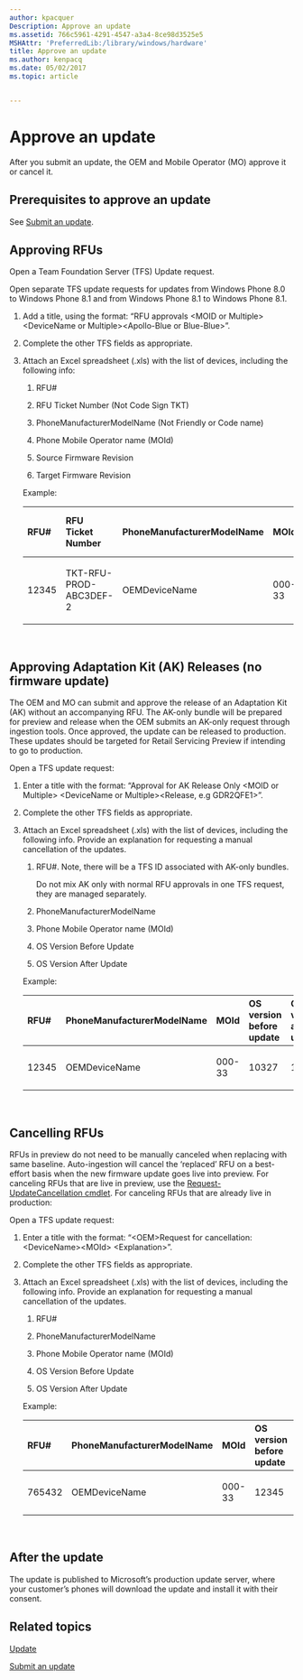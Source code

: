 ```yaml
---
author: kpacquer
Description: Approve an update
ms.assetid: 766c5961-4291-4547-a3a4-8ce98d3525e5
MSHAttr: 'PreferredLib:/library/windows/hardware'
title: Approve an update
ms.author: kenpacq
ms.date: 05/02/2017
ms.topic: article


---
```


# Approve an update


After you submit an update, the OEM and Mobile Operator (MO) approve it or cancel it.

## <span id="Prerequisites_to_approve_an_update"></span><span id="prerequisites_to_approve_an_update"></span><span id="PREREQUISITES_TO_APPROVE_AN_UPDATE"></span>Prerequisites to approve an update


See [Submit an update](submit-an-update.md).

## <span id="Approving_RFUs"></span><span id="approving_rfus"></span><span id="APPROVING_RFUS"></span>Approving RFUs


Open a Team Foundation Server (TFS) Update request.

Open separate TFS update requests for updates from Windows Phone 8.0 to Windows Phone 8.1 and from Windows Phone 8.1 to Windows Phone 8.1.

1.  Add a title, using the format: “RFU approvals &lt;MOID or Multiple&gt; &lt;DeviceName or Multiple&gt;&lt;Apollo-Blue or Blue-Blue&gt;”.

2.  Complete the other TFS fields as appropriate.

3.  Attach an Excel spreadsheet (.xls) with the list of devices, including the following info:

    1.  RFU\#

    2.  RFU Ticket Number (Not Code Sign TKT)

    3.  PhoneManufacturerModelName (Not Friendly or Code name)

    4.  Phone Mobile Operator name (MOId)

    5.  Source Firmware Revision

    6.  Target Firmware Revision

    Example:

    <table>
    <colgroup>
    <col width="12%" />
    <col width="12%" />
    <col width="12%" />
    <col width="12%" />
    <col width="12%" />
    <col width="12%" />
    <col width="12%" />
    <col width="12%" />
    </colgroup>
    <thead>
    <tr class="header">
    <th align="left">RFU#</th>
    <th align="left">RFU Ticket Number</th>
    <th align="left">PhoneManufacturerModelName</th>
    <th align="left">MOId</th>
    <th align="left">Source FW</th>
    <th align="left">Target FW</th>
    <th align="left">OS version before update</th>
    <th align="left">OS version after update</th>
    </tr>
    </thead>
    <tbody>
    <tr class="odd">
    <td align="left"><p>12345</p></td>
    <td align="left"><p>TKT-RFU-PROD-ABC3DEF-2</p></td>
    <td align="left"><p>OEMDeviceName</p></td>
    <td align="left"><p>000-33</p></td>
    <td align="left"><p>1.2.3.4</p></td>
    <td align="left"><p>1.2.3.5</p></td>
    <td align="left"><p>10521</p></td>
    <td align="left"><p>12397</p></td>
    </tr>
    </tbody>
    </table>

     

## <span id="Approving_Adaptation_Kit__AK__Releases__no_firmware_update_"></span><span id="approving_adaptation_kit__ak__releases__no_firmware_update_"></span><span id="APPROVING_ADAPTATION_KIT__AK__RELEASES__NO_FIRMWARE_UPDATE_"></span>Approving Adaptation Kit (AK) Releases (no firmware update)


The OEM and MO can submit and approve the release of an Adaptation Kit (AK) without an accompanying RFU. The AK-only bundle will be prepared for preview and release when the OEM submits an AK-only request through ingestion tools. Once approved, the update can be released to production. These updates should be targeted for Retail Servicing Preview if intending to go to production.

Open a TFS update request:

1.  Enter a title with the format: “Approval for AK Release Only &lt;MOID or Multiple&gt; &lt;DeviceName or Multiple&gt;&lt;Release, e.g GDR2QFE1&gt;”.

2.  Complete the other TFS fields as appropriate.

3.  Attach an Excel spreadsheet (.xls) with the list of devices, including the following info. Provide an explanation for requesting a manual cancellation of the updates.

    1.  RFU\#. Note, there will be a TFS ID associated with AK-only bundles.

        Do not mix AK only with normal RFU approvals in one TFS request, they are managed separately.

    2.  PhoneManufacturerModelName

    3.  Phone Mobile Operator name (MOId)

    4.  OS Version Before Update

    5.  OS Version After Update

    Example:

    <table>
    <colgroup>
    <col width="20%" />
    <col width="20%" />
    <col width="20%" />
    <col width="20%" />
    <col width="20%" />
    </colgroup>
    <thead>
    <tr class="header">
    <th align="left">RFU#</th>
    <th align="left">PhoneManufacturerModelName</th>
    <th align="left">MOId</th>
    <th align="left">OS version before update</th>
    <th align="left">OS version after update</th>
    </tr>
    </thead>
    <tbody>
    <tr class="odd">
    <td align="left"><p>12345</p></td>
    <td align="left"><p>OEMDeviceName</p></td>
    <td align="left"><p>000-33</p></td>
    <td align="left"><p>10327</p></td>
    <td align="left"><p>10501</p></td>
    </tr>
    </tbody>
    </table>

     

## <span id="Cancelling_RFUs"></span><span id="cancelling_rfus"></span><span id="CANCELLING_RFUS"></span>Cancelling RFUs


RFUs in preview do not need to be manually canceled when replacing with same baseline. Auto-ingestion will cancel the ‘replaced’ RFU on a best-effort basis when the new firmware update goes live into preview. For canceling RFUs that are live in preview, use the [Request-UpdateCancellation cmdlet](request-updatecancellation.md). For canceling RFUs that are already live in production:

Open a TFS update request:

1.  Enter a title with the format: “&lt;OEM&gt;Request for cancellation: &lt;DeviceName&gt;&lt;MOId&gt; &lt;Explanation&gt;”.

2.  Complete the other TFS fields as appropriate.

3.  Attach an Excel spreadsheet (.xls) with the list of devices, including the following info. Provide an explanation for requesting a manual cancellation of the updates.

    1.  RFU\#

    2.  PhoneManufacturerModelName

    3.  Phone Mobile Operator name (MOId)

    4.  OS Version Before Update

    5.  OS Version After Update

    Example:

    <table>
    <colgroup>
    <col width="20%" />
    <col width="20%" />
    <col width="20%" />
    <col width="20%" />
    <col width="20%" />
    </colgroup>
    <thead>
    <tr class="header">
    <th align="left">RFU#</th>
    <th align="left">PhoneManufacturerModelName</th>
    <th align="left">MOId</th>
    <th align="left">OS version before update</th>
    <th align="left">OS version after update</th>
    </tr>
    </thead>
    <tbody>
    <tr class="odd">
    <td align="left"><p>765432</p></td>
    <td align="left"><p>OEMDeviceName</p></td>
    <td align="left"><p>000-33</p></td>
    <td align="left"><p>12345</p></td>
    <td align="left"><p>12346</p></td>
    </tr>
    </tbody>
    </table>

     

## <span id="After_the_update"></span><span id="after_the_update"></span><span id="AFTER_THE_UPDATE"></span>After the update


The update is published to Microsoft’s production update server, where your customer’s phones will download the update and install it with their consent.

## <span id="related_topics"></span>Related topics


[Update](index.md)

[Submit an update](submit-an-update.md)

 

 
